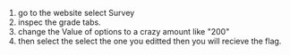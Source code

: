 1. go to the website select Survey
2. inspec the grade tabs.
3. change the Value of options to a crazy amount like "200"
4. then select the select the one you editted then you will recieve the flag.
